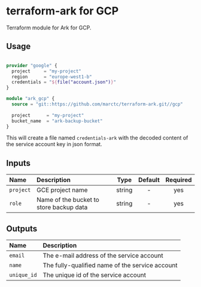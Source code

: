 # terraform-ark for GCP

Terraform module for Ark for GCP.

## Usage

```terraform

provider "google" {
  project     = "my-project"
  region      = "europe-west1-b"
  credentials = "${file("account.json")}"
}

module "ark_gcp" {
  source = "git::https://github.com/marctc/terraform-ark.git//gcp"
  
  project      = "my-project"
  bucket_name  = "ark-backup-bucket"
}
```

This will create a file named `credentials-ark` with the decoded content of the service account key in json format.

## Inputs

| Name           | Description                                              |  Type  | Default | Required |
|:---------------|:---------------------------------------------------------|:------:|:-------:|:--------:|
| `project`      | GCE project name                                         | string |    -    |   yes    |
| `role`         | Name of the bucket to store backup data                  | string |    -    |   yes    |

## Outputs

| Name              | Description                                      |
|:------------------|:-------------------------------------------------|
| `email`           | The e-mail address of the service account        |
| `name`            | The fully-qualified name of the service account  |
| `unique_id`       | The unique id of the service account             |
